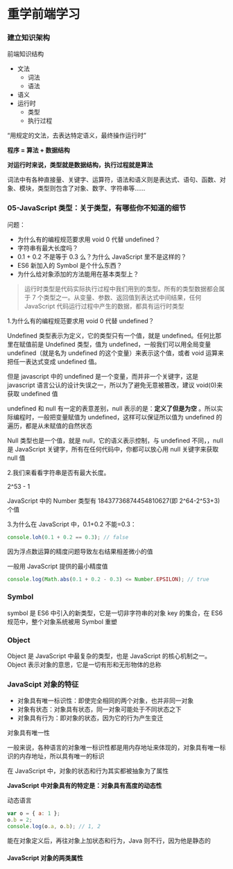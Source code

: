 # 重学前端学习

### 建立知识架构

前端知识结构

-   文法
    -   词法
    -   语法
-   语义
-   运行时
    -   类型
    -   执行过程

“用规定的文法，去表达特定语义，最终操作运行时”

**程序 = 算法 + 数据结构**

**对运行时来说，类型就是数据结构，执行过程就是算法**

词法中有各种直接量、关键字、运算符，语法和语义则是表达式、语句、函数、对象、模块，类型则包含了对象、数字、字符串等......

### 05-JavaScript 类型：关于类型，有哪些你不知道的细节

问题：

-   为什么有的编程规范要求用 void 0 代替 undefined？
-   字符串有最大长度吗？
-   0.1 + 0.2 不是等于 0.3 么？为什么 JavaScript 里不是这样的？
-   ES6 新加入的 Symbol 是个什么东西？
-   为什么给对象添加的方法能用在基本类型上？

> 运行时类型是代码实际执行过程中我们用到的类型。所有的类型数据都会属于 7 个类型之一。从变量、参数、返回值到表达式中间结果，任何 JavaScript 代码运行过程中产生的数据，都具有运行时类型

1.为什么有的编程规范要求用 void 0 代替 undefined？

Undefined 类型表示为定义，它的类型只有一个值，就是 undefined。任何比那里在赋值前是 Undefined 类型，值为 undefined，一般我们可以用全局变量 undefined（就是名为 undefined 的这个变量）来表示这个值，或者 void 运算来把任一表达式变成 undefined 值。

但是 javascript 中的 undefined 是一个变量，而并非一个关键字，这是 javascript 语言公认的设计失误之一，所以为了避免无意被篡改，建议 void(0)来获取 undefined 值

undefined 和 null 有一定的表意差别，null 表示的是：**定义了但是为空** 。所以实际编程时，一般把变量赋值为 undefined，这样可以保证所以值为 undefined 的遍历，都是从未赋值的自然状态

Null 类型也是一个值，就是 null，它的语义表示控制，与 undefined 不同，，null 是 JavaScript 关键字，所有在任何代码中，你都可以放心用 null 关键字来获取 null 值

2.我们来看看字符串是否有最大长度。

2^53 - 1

JavaScript 中的 Number 类型有 18437736874454810627(即 2^64-2^53+3) 个值

3.为什么在 JavaScript 中，0.1+0.2 不能=0.3：

```js
console.loh(0.1 + 0.2 == 0.3); // false
```

因为浮点数运算的精度问题导致左右结果相差微小的值

一般用 JavaScript 提供的最小精度值

```javascript
console.log(Math.abs(0.1 + 0.2 - 0.3) <= Number.EPSILON); // true
```

### Symbol

symbol 是 ES6 中引入的新类型，它是一切非字符串的对象 key 的集合，在 ES6 规范中，整个对象系统被用 Symbol 重塑

### Object

Object 是 JavaScript 中最复杂的类型，也是 JavaScript 的核心机制之一。Object 表示对象的意思，它是一切有形和无形物体的总称

### JavaScipt 对象的特征

-   对象具有唯一标识性：即使完全相同的两个对象，也并非同一对象
-   对象有状态：对象具有状态，同一对象可能处于不同状态之下
-   对象具有行为：即对象的状态，因为它的行为产生变迁

对象具有唯一性

一般来说，各种语言的对象唯一标识性都是用内存地址来体现的，对象具有唯一标识的内存地址，所以具有唯一的标识

在 JavaScript 中，对象的状态和行为其实都被抽象为了属性

**JavaScript 中对象具有的特定是：对象具有高度的动态性**

动态语言

```javascript
var o = { a: 1 };
o.b = 2;
console.log(o.a, o.b); // 1, 2
```

能在对象定义后，再往对象上加状态和行为，Java 则不行，因为他是静态的

#### JavaScript 对象的两类属性
